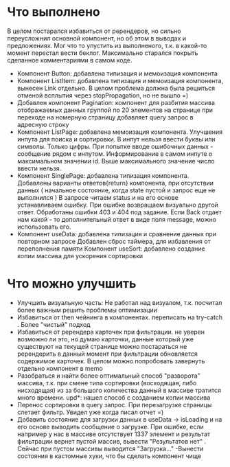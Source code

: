 # Что выполнено

В целом постарался избавиться от ререндеров, но сильно переусложнил основной компонент, но об этом в выводах и предложениях.
Мог что то упустить из выполненого, т.к. в какой-то момент перестал вести беклог.
Максимально старался покрыть сделанное комментариями в самом коде.
 
- Компонент Button: добавлена типизация и мемоизация компонента
- Компонент ListItem: добавлена типизация и мемоизация компонента, вынесен Link отдельно. 
В целом проблема должна была решиться отменой всплытия через stopPropagation, но не вышло =)
- Добавлен компонент Pagination: компонент для разбития массива отображаемых данных группой по 20 элементов на странице
при переходе на номерную страницу добавляет query запрос в адресную строку
- Компонент ListPage: добавлена мемоизация компонента. 
Улучшения инпута для поиска и сортировки. В инпут нельзя ввести буквы или символы. Только цифры. 
При попытке вводе ошибочных данных - сообщение рядом с инпутом. Информирование в самом инпуте о максимальном значении id. 
Выше максимального значение число ввести нельзя.
- Компонент SinglePage: добавлена типизация компонента.
Добавлены варианты ответов{return} компонента, при отсутствии данных ( начальное состояние, когда state пустой и запрос еще не выполнился )
В запросе читаем status и на его основе устанавливаем ошибку. При ошибке возвращаем визуально другой ответ.
Обработаны ошибки 403 и 404 под задание. Если Back отдает нам какой - то дополнительный ответ в виде поля message, можно использовать его.
- Компонент useData: добавлена типизация и сравнение данных при повторном запросе
Добавлен сброс таймера, для избавления от переполнения памяти
 Компонент useSort: добавлено создание копии массива для ускорения сортировки


# Что можно улучшить

- Улучшить визуальную часть: Не работал над визуалом, т.к. посчитал более важным решить проблемы оптимизации
- Избавиться от then чейнинга в компонентах. переписать на try-catch . Более "чистый" подход
- Избавиться от ререндера карточек при фильтрации. не уверен возможно ли это, но думаю карточки, данные который уже существуют на текущей странице можно постараться не ререндерить
в данный момент при фильтрации обновляется содержимое карточек. В целом можно попробовать завернуть отдельно компонент <Link> в memo
- Разобраться и найти более оптимальный способ "разворота" массива, т.к. при смене типа сортировки (восходящая, либо нисходящая) из за большого количества данный в массиве тратится много времени. upd*: нашел способ с созданием копии массива
- Перенос сортировки в query запрос. При перезагрузке страницы слетает фильтр. Увидел уже когда писал отчет =)
- Добавить состояние для загрузки данных в useData -> isLoading и на его основе выводить сообщение о загрузке. 
При ошибке, если например у нас в массиве отсутствует 1337 элемент и результат фильтрации вернет пустой массив,
вывести "Результатов нет" . Сейчас при пустом массивы выводится "Загрузка..."
-Вынести состояния в кастомные хуки, что бы сделать компонент чище
